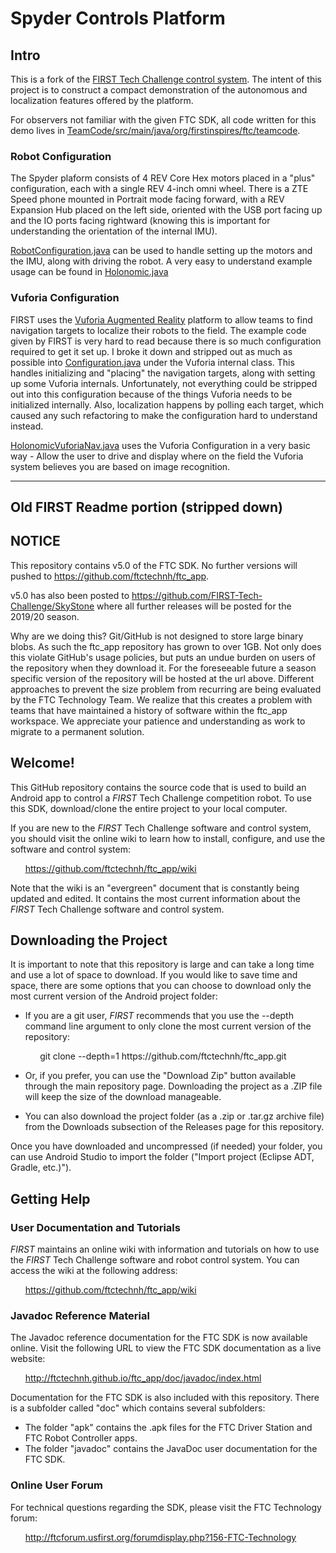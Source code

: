 # Spyder Controls Platform

## Intro
This is a fork of the [FIRST Tech Challenge control system](https://github.com/ftctechnh/ftc_app).  The intent of this project is to construct a compact demonstration of the autonomous and localization features offered by the platform.

For observers not familiar with the given FTC SDK, all code written for this demo lives in [TeamCode/src/main/java/org/firstinspires/ftc/teamcode](TeamCode/src/main/java/org/firstinspires/ftc/teamcode).

### Robot Configuration
The Spyder plaform consists of 4 REV Core Hex motors placed in a "plus" configuration, each with a single REV 4-inch omni wheel.  There is a ZTE Speed phone mounted in Portrait mode facing forward, with a REV Expansion Hub placed on the left side, oriented with the USB port facing up and the IO ports facing rightward (knowing this is important for understanding the orientation of the internal IMU).

[RobotConfiguration.java](TeamCode/src/main/java/org/firstinspires/ftc/teamcode/RobotConfiguration.java) can be used to handle setting up the motors and the IMU, along with driving the robot.  A very easy to understand example usage can be found in [Holonomic.java](TeamCode/src/main/java/org/firstinspires/ftc/teamcode/Holonomic.java)

### Vuforia Configuration
FIRST uses the [Vuforia Augmented Reality](https://www.vuforia.com/) platform to allow teams to find navigation targets to localize their robots to the field. The example code given by FIRST is very hard to read because there is so much configuration required to get it set up.  I broke it down and stripped out as much as possible into [Configuration.java](TeamCode/src/main/java/org/firstinspires/ftc/teamcode/Configuration.java) under the Vuforia internal class.  This handles initializing and "placing" the navigation targets, along with setting up some Vuforia internals.  Unfortunately, not everything could be stripped out into this configuration because of the things Vuforia needs to be initialized internally.  Also, localization happens by polling each target, which caused any such refactoring to make the configuration hard to understand instead.

[HolonomicVuforiaNav.java](TeamCode/src/main/java/org/firstinspires/ftc/teamcode/HolonomicVuforiaNav.java) uses the Vuforia Configuration in a very basic way - Allow the user to drive and display where on the field the Vuforia system believes you are based on image recognition.

---

## Old FIRST Readme portion (stripped down)

## NOTICE

This repository contains v5.0 of the FTC SDK.  No further versions will pushed to https://github.com/ftctechnh/ftc_app.

v5.0 has also been posted to https://github.com/FIRST-Tech-Challenge/SkyStone where all further releases will be posted for the 2019/20 season.

Why are we doing this?  Git/GitHub is not designed to store large binary blobs.  As such the ftc_app repository has grown to over 1GB.  Not only does this violate GitHub's usage policies, but puts an undue burden on users of the repository when they download it.  For the foreseeable future a season specific version of the repository will be hosted at the url above.  Different approaches to prevent the size problem from recurring are being evaluated by the FTC Technology Team.  We realize that this creates a problem with teams that have maintained a history of software within the ftc_app workspace.  We appreciate your patience and understanding as work to migrate to a permanent solution.

## Welcome!
This GitHub repository contains the source code that is used to build an Android app to control a *FIRST* Tech Challenge competition robot.  To use this SDK, download/clone the entire project to your local computer.

If you are new to the *FIRST* Tech Challenge software and control system, you should visit the online wiki to learn how to install, configure, and use the software and control system:

&nbsp;&nbsp;&nbsp;&nbsp;&nbsp;&nbsp;https://github.com/ftctechnh/ftc_app/wiki

Note that the wiki is an "evergreen" document that is constantly being updated and edited.  It contains the most current information about the *FIRST* Tech Challenge software and control system.

## Downloading the Project
It is important to note that this repository is large and can take a long time and use a lot of space to download. If you would like to save time and space, there are some options that you can choose to download only the most current version of the Android project folder:

* If you are a git user, *FIRST* recommends that you use the --depth command line argument to only clone the most current version of the repository:

<p>&nbsp;&nbsp;&nbsp;&nbsp;&nbsp;&nbsp;&nbsp;&nbsp;&nbsp;&nbsp;&nbsp;&nbsp;git clone --depth=1 https://github.com/ftctechnh/ftc_app.git</p>

* Or, if you prefer, you can use the "Download Zip" button available through the main repository page.  Downloading the project as a .ZIP file will keep the size of the download manageable.

* You can also download the project folder (as a .zip or .tar.gz archive file) from the Downloads subsection of the Releases page for this repository.

Once you have downloaded and uncompressed (if needed) your folder, you can use Android Studio to import the folder  ("Import project (Eclipse ADT, Gradle, etc.)").

## Getting Help
### User Documentation and Tutorials
*FIRST* maintains an online wiki with information and tutorials on how to use the *FIRST* Tech Challenge software and robot control system.  You can access the wiki at the following address:

&nbsp;&nbsp;&nbsp;&nbsp;&nbsp;&nbsp;https://github.com/ftctechnh/ftc_app/wiki

### Javadoc Reference Material
The Javadoc reference documentation for the FTC SDK is now available online.  Visit the following URL to view the FTC SDK documentation as a live website:

&nbsp;&nbsp;&nbsp;&nbsp;&nbsp;&nbsp;http://ftctechnh.github.io/ftc_app/doc/javadoc/index.html    

Documentation for the FTC SDK is also included with this repository.  There is a subfolder called "doc" which contains several subfolders:

 * The folder "apk" contains the .apk files for the FTC Driver Station and FTC Robot Controller apps.
 * The folder "javadoc" contains the JavaDoc user documentation for the FTC SDK.

### Online User Forum
For technical questions regarding the SDK, please visit the FTC Technology forum:

&nbsp;&nbsp;&nbsp;&nbsp;&nbsp;&nbsp;http://ftcforum.usfirst.org/forumdisplay.php?156-FTC-Technology
